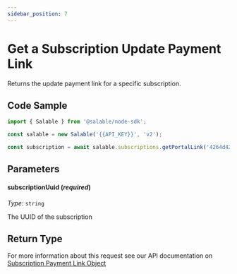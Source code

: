 ```yaml
---
sidebar_position: 7
---
```


# Get a Subscription Update Payment Link

Returns the update payment link for a specific subscription.

## Code Sample

```typescript
import { Salable } from '@salable/node-sdk';

const salable = new Salable('{{API_KEY}}', 'v2');

const subscription = await salable.subscriptions.getPortalLink('4264d425-697c-4b65-b189-0e747050bfff');
```

## Parameters

#### subscriptionUuid (_required_)

_Type:_ `string`

The UUID of the subscription

## Return Type

For more information about this request see our API documentation on [Subscription Payment Link Object](https://docs.salable.app/api/v2#tag/Subscriptions/operation/getSubscriptionUpdatePaymentLink)
